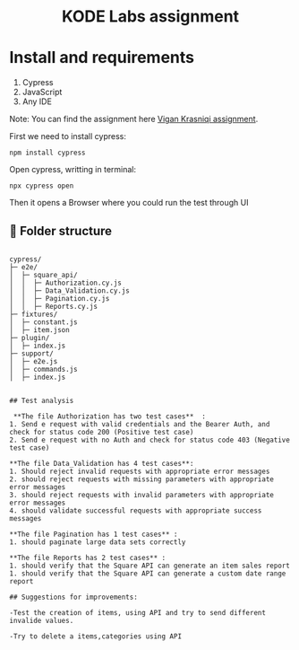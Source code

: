 <h1 align="center">KODE Labs assignment</h1>

# Install and requirements

1. Cypress
2. JavaScript
4. Any IDE

Note:
You can find the assignment here  [Vigan Krasniqi assignment](https://github.com/ViganKrasniqi/Kode-SquareUp). 

First we need to install cypress:

```shell
npm install cypress
```

Open cypress, writting in terminal:

```shell
npx cypress open
```

Then it opens a Browser where you could run the test through UI


## 📁 Folder structure
```

cypress/
├─ e2e/
│  ├─ square_api/
│  │  ├─ Authorization.cy.js
│  │  ├─ Data_Validation.cy.js
│  │  ├─ Pagination.cy.js
│  │  ├─ Reports.cy.js
├─ fixtures/
│  ├─ constant.js
│  ├─ item.json
├─ plugin/
│  ├─ index.js
├─ support/
│  ├─ e2e.js
│  ├─ commands.js
│  ├─ index.js


## Test analysis

 **The file Authorization has two test cases**  :
1. Send e request with valid credentials and the Bearer Auth, and check for status code 200 (Positive test case)
2. Send e request with no Auth and check for status code 403 (Negative test case)

**The file Data_Validation has 4 test cases**:
1. Should reject invalid requests with appropriate error messages
2. should reject requests with missing parameters with appropriate error messages
3. should reject requests with invalid parameters with appropriate error messages
4. should validate successful requests with appropriate success messages

**The file Pagination has 1 test cases** :
1. should paginate large data sets correctly

**The file Reports has 2 test cases** :
1. should verify that the Square API can generate an item sales report
1. should verify that the Square API can generate a custom date range report

## Suggestions for improvements:

-Test the creation of items, using API and try to send different invalide values.

-Try to delete a items,categories using API
